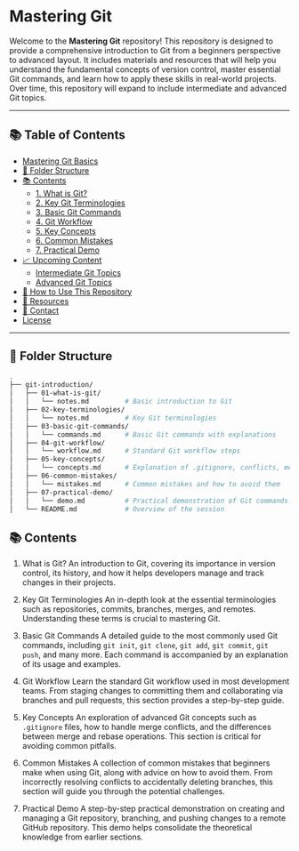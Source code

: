 # Mastering Git

Welcome to the **Mastering Git** repository! This repository is designed to provide a comprehensive introduction to Git from a beginners perspective to advanced layout. It includes materials and resources that will help you understand the fundamental concepts of version control, master essential Git commands, and learn how to apply these skills in real-world projects. Over time, this repository will expand to include intermediate and advanced Git topics.

---

## 📚 Table of Contents

- [Mastering Git Basics](#mastering-git-basics)
- [📁 Folder Structure](#-folder-structure)
- [📚 Contents](#-contents)
  - [1. What is Git?](#1-what-is-git)
  - [2. Key Git Terminologies](#2-key-git-terminologies)
  - [3. Basic Git Commands](#3-basic-git-commands)
  - [4. Git Workflow](#4-git-workflow)
  - [5. Key Concepts](#5-key-concepts)
  - [6. Common Mistakes](#6-common-mistakes)
  - [7. Practical Demo](#7-practical-demo)
- [📈 Upcoming Content](#-upcoming-content)
  - [Intermediate Git Topics](#intermediate-git-topics)
  - [Advanced Git Topics](#advanced-git-topics)
- [🚀 How to Use This Repository](#-how-to-use-this-repository)
- [🔗 Resources](#-resources)
- [💬 Contact](#-contact)
- [License](#license)

---

## 📁 Folder Structure

```bash
.
├── git-introduction/
│   ├── 01-what-is-git/
│   │   └── notes.md         # Basic introduction to Git
│   ├── 02-key-terminologies/
│   │   └── notes.md         # Key Git terminologies
│   ├── 03-basic-git-commands/
│   │   └── commands.md      # Basic Git commands with explanations
│   ├── 04-git-workflow/
│   │   └── workflow.md      # Standard Git workflow steps
│   ├── 05-key-concepts/
│   │   └── concepts.md      # Explanation of .gitignore, conflicts, merge, and rebase
│   ├── 06-common-mistakes/
│   │   └── mistakes.md      # Common mistakes and how to avoid them
│   ├── 07-practical-demo/
│   │   └── demo.md          # Practical demonstration of Git commands
│   └── README.md            # Overview of the session

```

## 📚 Contents

1. What is Git?
An introduction to Git, covering its importance in version control, its history, and how it helps developers manage and track changes in their projects.

2. Key Git Terminologies
An in-depth look at the essential terminologies such as repositories, commits, branches, merges, and remotes. Understanding these terms is crucial to mastering Git.

3. Basic Git Commands
A detailed guide to the most commonly used Git commands, including `git init`, `git clone`, `git add`, `git commit`, `git push`, and many more. Each command is accompanied by an explanation of its usage and examples.

4. Git Workflow
Learn the standard Git workflow used in most development teams. From staging changes to committing them and collaborating via branches and pull requests, this section provides a step-by-step guide.

5. Key Concepts
An exploration of advanced Git concepts such as `.gitignore` files, how to handle merge conflicts, and the differences between merge and rebase operations. This section is critical for avoiding common pitfalls.

6. Common Mistakes
A collection of common mistakes that beginners make when using Git, along with advice on how to avoid them. From incorrectly resolving conflicts to accidentally deleting branches, this section will guide you through the potential challenges.

7. Practical Demo
A step-by-step practical demonstration on creating and managing a Git repository, branching, and pushing changes to a remote GitHub repository. This demo helps consolidate the theoretical knowledge from earlier sections.